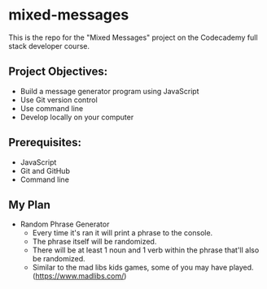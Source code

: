 # mixed-messages

This is the repo for the "Mixed Messages" project on the Codecademy full stack developer course.

## Project Objectives:

- Build a message generator program using JavaScript
- Use Git version control
- Use command line
- Develop locally on your computer

## Prerequisites:

- JavaScript
- Git and GitHub
- Command line

## My Plan

- Random Phrase Generator
  - Every time it's ran it will print a phrase to the console.
  - The phrase itself will be randomized.
  - There will be at least 1 noun and 1 verb within the phrase that'll also be randomized.
  - Similar to the mad libs kids games, some of you may have played. (https://www.madlibs.com/)
